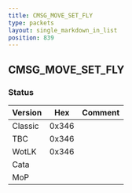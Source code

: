 ```yaml
---
title: CMSG_MOVE_SET_FLY
type: packets
layout: single_markdown_in_list
position: 839
---
```


## CMSG_MOVE_SET_FLY

### Status

Version    | Hex        | Comment
---------- | ---------- | ---------- 
Classic    | 0x346      |
TBC        | 0x346      |
WotLK      | 0x346      |
Cata       |            |
MoP        |            |

